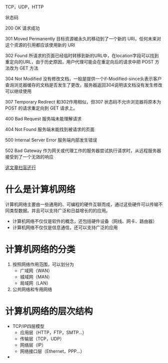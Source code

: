 TCP，UDP，HTTP

状态码

200 OK 请求成功

301 Moved Permanently 目标资源被永久的移动到了一个新的 URI，任何未来对这个资源的引用都应该使用新的 URI

302 Found 所请求的页面已经临时转移到新的URL中，在location字段可以找到重定向的URL，由于历史原因，用户代理可能会在重定向后的请求中把 POST 方法改为 GET 方法

304 Not Modified 没有修改文档，一般是提供一个if-Modified-since头表示客户查询浏览器缓存的文档是否发生了更改，服务器返回304说明该文档没有发生修改可以继续使用

307 Temporary Redirect 和302作用相似，但307 状态码不允许浏览器将原本为 POST 的请求重定向到 GET 请求上。

400 Bad Request 服务端未能理解请求

404 Not Found 服务端未能找到被请求的页面

500 Internal Server Error 服务端内部发生错误

502 Bad Gateway 作为网关或代理工作的服务器尝试执行请求时，从远程服务器接受到了一个无效的响应





[这文章扫盲还行](https://juejin.im/post/6850418112526417928)

# 什么是计算机网络

计算机网络主要由一些通用的、可编程的硬件互联而成，通过这些硬件可以传输不同类型数据。并且可以支持广泛和日益增长的的应用。

- 计算机网络不仅仅是软件的概念，还包括硬件设备（网线、网卡、路由器）
- 计算机网络不仅仅是信息通信，还可以支持广泛的应用

# 计算机网络的分类

1. 按照网络作用范围，可以划分为
   - 广域网（WAN）
   - 城域网（MAN）
   - 局域网（LAN）
2. 公共网络和专用网络

# 计算机网络的层次结构

- TCP/IP四层模型
  - 应用层（HTTP，FTP，SMTP...）
  - 传输层（TCP，UDP）
  - 网络层（IP）
  - 网络接口层（Ethernet，PPP...）
- 
